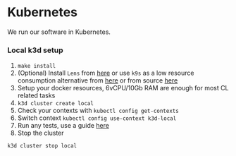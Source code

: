# Kubernetes

We run our software in Kubernetes.

### Local k3d setup

1. `make install`
2. (Optional) Install `Lens` from [here](https://k8slens.dev/) or use `k9s` as a low resource consumption alternative from [here](https://k9scli.io/topics/install/)
   or from source [here](https://github.com/smartcontractkit/helmenv)
3. Setup your docker resources, 6vCPU/10Gb RAM are enough for most CL related tasks
4. `k3d cluster create local`
5. Check your contexts with `kubectl config get-contexts`
6. Switch context `kubectl config use-context k3d-local`
7. Run any tests, use a guide [here](e2e-tests/README.md)
8. Stop the cluster

```
k3d cluster stop local
```
